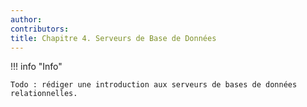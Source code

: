 ```yaml
---
author:
contributors:
title: Chapitre 4. Serveurs de Base de Données
---
```


!!! info "Info"

```
Todo : rédiger une introduction aux serveurs de bases de données relationnelles.
```
